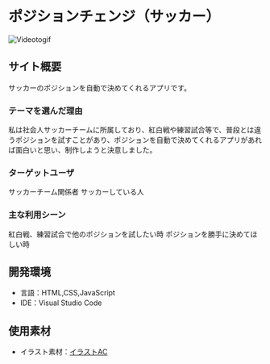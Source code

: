 # ポジションチェンジ（サッカー）

![Videotogif](https://user-images.githubusercontent.com/69105145/130265539-002722cb-5ad3-41f6-b770-38a98d3e998b.gif)

## サイト概要

サッカーのポジションを自動で決めてくれるアプリです。


### テーマを選んだ理由

私は社会人サッカーチームに所属しており、紅白戦や練習試合等で、普段とは違うポジションを試すことがあり、ポジションを自動で決めてくれるアプリがあれば面白いと思い、制作しようと決意しました。


### ターゲットユーザ

サッカーチーム関係者
サッカーしている人

### 主な利用シーン

紅白戦、練習試合で他のポジションを試したい時
ポジションを勝手に決めてほしい時


## 開発環境

- 言語：HTML,CSS,JavaScript
- IDE：Visual Studio Code

## 使用素材
- イラスト素材：[イラストAC](https://www.ac-illust.com/)
